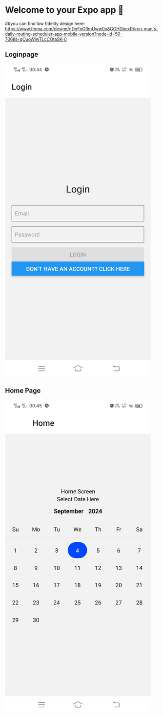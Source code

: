 # Welcome to your Expo app 👋
##you can find low fidelity design here-https://www.figma.com/design/gDgFnO3mUww0u8GOHDbexR/iron-man's-daily-routing-scheduler-app-mobile-version?node-id=50-706&t=qOuoWjwTLcCOtaSK-0

## Loginpage
![Screenshot](https://github.com/heshanu/reactNativePratices/blob/master/c43d5ab8-fcd9-443d-b639-1b5873756dae.jpeg)
## Home Page
![Screenshot](https://github.com/heshanu/reactNativePratices/blob/master/23941fd6-eb27-4af0-8137-7a66d36ec2c0.jpeg)
